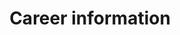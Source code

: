 ---
title: Career information
longTitle: 'Career information'
tags:
- gccommon
usedFor:
- "[[Vocational guidance]]"
---